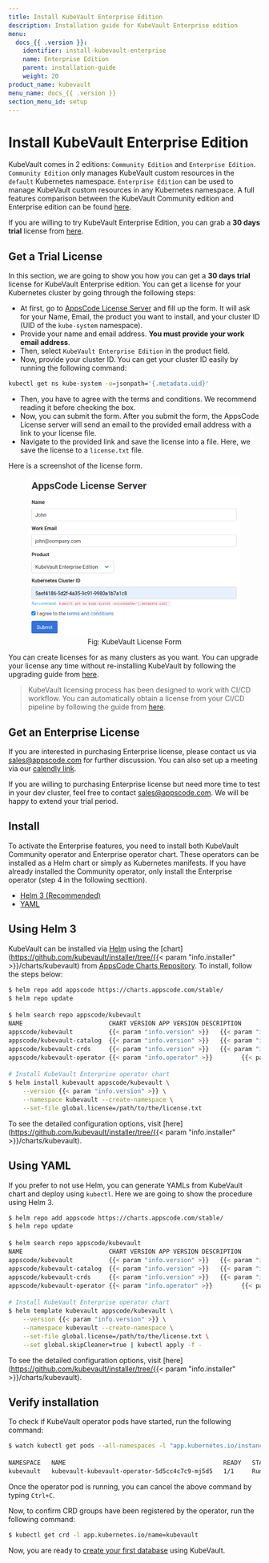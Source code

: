 ```yaml
---
title: Install KubeVault Enterprise Edition
description: Installation guide for KubeVault Enterprise edition
menu:
  docs_{{ .version }}:
    identifier: install-kubevault-enterprise
    name: Enterprise Edition
    parent: installation-guide
    weight: 20
product_name: kubevault
menu_name: docs_{{ .version }}
section_menu_id: setup
---
```


# Install KubeVault Enterprise Edition

KubeVault comes in 2 editions: `Community Edition` and `Enterprise Edition`. `Community Edition` only manages KubeVault custom resources in the `default` Kubernetes namespace. `Enterprise Edition` can be used to manage KubeVault custom resources in any Kubernetes namespace. A full features comparison between the KubeVault Community edition and Enterprise edition can be found [here](https://kubevault.com/pricing/).

If you are willing to try KubeVault Enterprise Edition, you can grab a **30 days trial** license from [here](https://license-issuer.appscode.com/?p=kubevault-enterprise).

## Get a Trial License

In this section, we are going to show you how you can get a **30 days trial** license for KubeVault Enterprise edition. You can get a license for your Kubernetes cluster by going through the following steps:

- At first, go to [AppsCode License Server](https://license-issuer.appscode.com/?p=kubevault-enterprise) and fill up the form. It will ask for your Name, Email, the product you want to install, and your cluster ID (UID of the `kube-system` namespace).
- Provide your name and email address. **You must provide your work email address**.
- Then, select `KubeVault Enterprise Edition` in the product field.
- Now, provide your cluster ID. You can get your cluster ID easily by running the following command:

```bash
kubectl get ns kube-system -o=jsonpath='{.metadata.uid}'
```

- Then, you have to agree with the terms and conditions. We recommend reading it before checking the box.
- Now, you can submit the form. After you submit the form, the AppsCode License server will send an email to the provided email address with a link to your license file.
- Navigate to the provided link and save the license into a file. Here, we save the license to a `license.txt` file.

Here is a screenshot of the license form.

<figure align="center">
  <img alt="KubeVault Backend Overview" src="/docs/images/setup/enterprise_license_form.png">
  <figcaption align="center">Fig: KubeVault License Form</figcaption>
</figure>

You can create licenses for as many clusters as you want. You can upgrade your license any time without re-installing KubeVault by following the upgrading guide from [here](/docs/setup/upgrade/index.md#updating-license).

> KubeVault licensing process has been designed to work with CI/CD workflow. You can automatically obtain a license from your CI/CD pipeline by following the guide from [here](https://github.com/appscode/offline-license-server#offline-license-server).

## Get an Enterprise License

If you are interested in purchasing Enterprise license, please contact us via sales@appscode.com for further discussion. You can also set up a meeting via our [calendly link](https://calendly.com/appscode/30min).

If you are willing to purchasing Enterprise license but need more time to test in your dev cluster, feel free to contact sales@appscode.com. We will be happy to extend your trial period.

## Install

To activate the Enterprise features, you need to install both KubeVault Community operator and Enterprise operator chart. These operators can be installed as a Helm chart or simply as Kubernetes manifests. If you have already installed the Community operator, only install the Enterprise operator (step 4 in the following secttion).

<ul class="nav nav-tabs" id="installerTab" role="tablist">
  <li class="nav-item">
    <a class="nav-link active" id="helm3-tab" data-toggle="tab" href="#helm3" role="tab" aria-controls="helm3" aria-selected="true">Helm 3 (Recommended)</a>
  </li>
  <li class="nav-item">
    <a class="nav-link" id="script-tab" data-toggle="tab" href="#script" role="tab" aria-controls="script" aria-selected="false">YAML</a>
  </li>
</ul>
<div class="tab-content" id="installerTabContent">
  <div class="tab-pane fade show active" id="helm3" role="tabpanel" aria-labelledby="helm3-tab">

## Using Helm 3

KubeVault can be installed via [Helm](https://helm.sh/) using the [chart](https://github.com/kubevault/installer/tree/{{< param "info.installer" >}}/charts/kubevault) from [AppsCode Charts Repository](https://github.com/appscode/charts). To install, follow the steps below:

```bash
$ helm repo add appscode https://charts.appscode.com/stable/
$ helm repo update

$ helm search repo appscode/kubevault
NAME                        CHART VERSION APP VERSION DESCRIPTION                                       
appscode/kubevault          {{< param "info.version" >}}   {{< param "info.version" >}} KubeVault by AppsCode - HashiCorp Vault operato...
appscode/kubevault-catalog  {{< param "info.version" >}}   {{< param "info.version" >}} KubeVault Catalog by AppsCode - Catalog for Kub...
appscode/kubevault-crds     {{< param "info.version" >}}   {{< param "info.version" >}} KubeVault Custom Resource Definitions             
appscode/kubevault-operator {{< param "info.operator" >}}        {{< param "info.operator" >}}      KubeVault Operator by AppsCode - HashiCorp Vaul...

# Install KubeVault Enterprise operator chart
$ helm install kubevault appscode/kubevault \
    --version {{< param "info.version" >}} \
    --namespace kubevault --create-namespace \
    --set-file global.license=/path/to/the/license.txt
```

To see the detailed configuration options, visit [here](https://github.com/kubevault/installer/tree/{{< param "info.installer" >}}/charts/kubevault).

</div>
<div class="tab-pane fade" id="script" role="tabpanel" aria-labelledby="script-tab">

## Using YAML

If you prefer to not use Helm, you can generate YAMLs from KubeVault chart and deploy using `kubectl`. Here we are going to show the procedure using Helm 3.

```bash
$ helm repo add appscode https://charts.appscode.com/stable/
$ helm repo update

$ helm search repo appscode/kubevault
NAME                        CHART VERSION APP VERSION DESCRIPTION                                       
appscode/kubevault          {{< param "info.version" >}}   {{< param "info.version" >}} KubeVault by AppsCode - HashiCorp Vault operato...
appscode/kubevault-catalog  {{< param "info.version" >}}   {{< param "info.version" >}} KubeVault Catalog by AppsCode - Catalog for Kub...
appscode/kubevault-crds     {{< param "info.version" >}}   {{< param "info.version" >}} KubeVault Custom Resource Definitions             
appscode/kubevault-operator {{< param "info.operator" >}}        {{< param "info.operator" >}}      KubeVault Operator by AppsCode - HashiCorp Vaul...

# Install KubeVault Enterprise operator chart
$ helm template kubevault appscode/kubevault \
    --version {{< param "info.version" >}} \
    --namespace kubevault --create-namespace \
    --set-file global.license=/path/to/the/license.txt \
    --set global.skipCleaner=true | kubectl apply -f -
```

To see the detailed configuration options, visit [here](https://github.com/kubevault/installer/tree/{{< param "info.installer" >}}/charts/kubevault).

</div>
</div>

## Verify installation

To check if KubeVault operator pods have started, run the following command:

```bash
$ watch kubectl get pods --all-namespaces -l "app.kubernetes.io/instance=kubevault"

NAMESPACE   NAME                                            READY   STATUS    RESTARTS   AGE
kubevault   kubevault-kubevault-operator-5d5cc4c7c9-mj5d5   1/1     Running   0          2m18s
```

Once the operator pod is running, you can cancel the above command by typing `Ctrl+C`.

Now, to confirm CRD groups have been registered by the operator, run the following command:

```bash
$ kubectl get crd -l app.kubernetes.io/name=kubevault
```

Now, you are ready to [create your first database](/docs/guides/README.md) using KubeVault.
